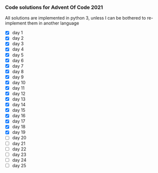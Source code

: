 ### Code solutions for Advent Of Code 2021
All solutions are implemented in python 3, unless I can be bothered to re-implement them in another language

- [x] day 1
- [x] day 2
- [x] day 3
- [x] day 4
- [x] day 5
- [x] day 6
- [x] day 7
- [x] day 8
- [x] day 9
- [x] day 10
- [x] day 11
- [x] day 12
- [x] day 13
- [x] day 14
- [x] day 15
- [x] day 16
- [x] day 17
- [x] day 18
- [x] day 19
- [ ] day 20
- [ ] day 21
- [ ] day 22
- [ ] day 23
- [ ] day 24
- [ ] day 25

